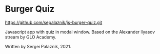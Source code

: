 # Burger Quiz

https://github.com/sepalaznik/js-burger-quiz.git

Javascript app with quiz in modal window. Based on the Alexander Ilyasov stream by GLO Academy.

Written by Sergei Palaznik, 2021.
